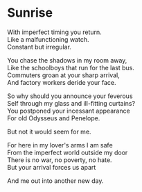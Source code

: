 # Sunrise 

With imperfect timing you return.  
Like a malfunctioning watch.  
Constant but irregular.  

You chase the shadows in my room away,  
Like the schoolboys that run for the last bus.  
Commuters groan at your sharp arrival,  
And factory workers deride your face.  

So why should you announce your feverous  
Self through my glass and ill-fitting curtains?  
You postponed your incessant appearance  
For old Odysseus and Penelope.  

But not it would seem for me.  

For here in my lover's arms I am safe  
From the imperfect world outside my door  
There is no war, no poverty, no hate.  
But your arrival forces us apart  

And me out into another new day.  
